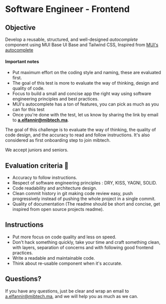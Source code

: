 # Software Engineer - Frontend

## Objective
Develop a reusable, structured, and well-designed *autocomplete* component using MUI Base UI Base and Tailwind CSS, Inspired from [MUI's autocomplete](https://mui.com/material-ui/react-autocomplete/)

#### Important notes

- Put maximum effort on the coding style and naming, these are evaluated first.
- The goal of this test is more to evaluate the way of thinking, design and quality of code.
- Focus to build a small and concise app the right way using software engineering principles and best practices.
- MUI's autocomplete has a ton of features, you can pick as much as you can for this test
- Once you're done with the test, let us know by sharing the link by email to **a.elfannir@mibtech.ma**.

The goal of this challenge is to evaluate the way of thinking, the quality of code design, and the accuracy to read and follow instructions.
It's also considered as first onboarding step to join mibtech.

We accept juniors and seniors.

## Evaluation criteria 🚨

- Accuracy to follow instructions.
- Respect of software engineering principles : DRY, KISS, YAGNI, SOLID.
- Code readability and architecture design.
- Clean commit history in git making code review easy, push progressively instead of pushing the whole project in a single commit.
- Quality of documentation (The readme should be short and concise, get inspired from open source projects readme).

## Instructions

- Put more focus on code quality and less on speed. 
- Don't hack something quickly, take your time and craft something clean, with layers, separation of concerns and with following good frontend practices.
- Write a readable and maintainable code.
- Think about re-usable component when it's accurate.

## Questions?

If you have any questions, just be clear and wrap an email to a.elfannir@mibtech.ma, and we will help you as much as we can. 
